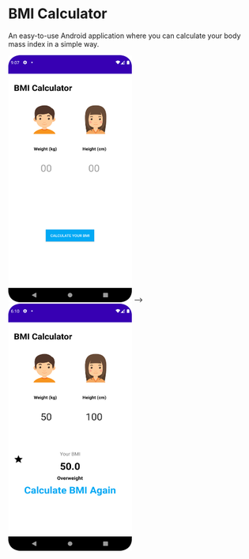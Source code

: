 # BMI Calculator

An easy-to-use Android application where you can calculate your body mass index in a simple way.

<img src="https://github.com/tolgacobanoglu/BMI-Calculator/blob/master/screenshot/Screenshot_20220825_210737.png" width="250" height="500"/> --> <img src="https://github.com/tolgacobanoglu/BMI-Calculator/blob/master/screenshot/Screenshot_20220825_211027.png" width="250" height="500"/>



